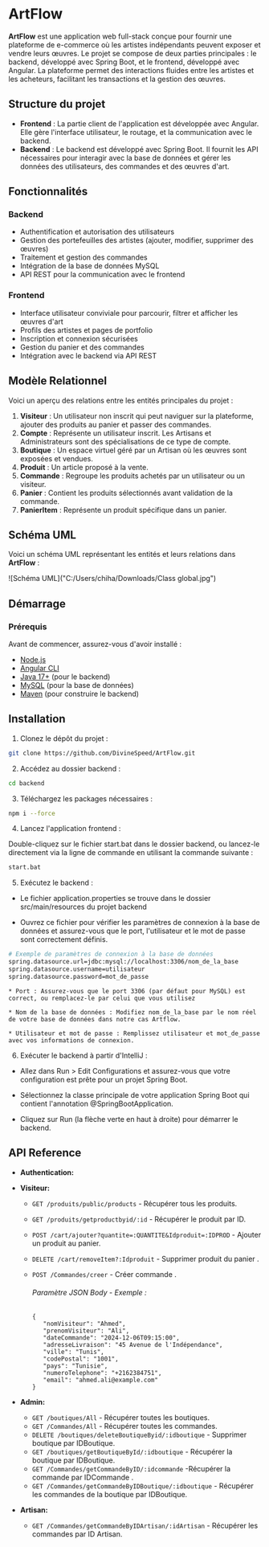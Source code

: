 # ArtFlow

**ArtFlow** est une application web full-stack conçue pour fournir une plateforme de e-commerce où les artistes indépendants peuvent exposer et vendre leurs œuvres. Le projet se compose de deux parties principales : le backend, développé avec Spring Boot, et le frontend, développé avec Angular. La plateforme permet des interactions fluides entre les artistes et les acheteurs, facilitant les transactions et la gestion des œuvres.


## Structure du projet

- **Frontend** : La partie client de l'application est développée avec Angular. Elle gère l'interface utilisateur, le routage, et la communication avec le backend.
- **Backend** : Le backend est développé avec Spring Boot. Il fournit les API nécessaires pour interagir avec la base de données et gérer les données des utilisateurs, des commandes et des œuvres d'art.

## Fonctionnalités


### Backend

- Authentification et autorisation des utilisateurs
- Gestion des portefeuilles des artistes (ajouter, modifier, supprimer des œuvres)
- Traitement et gestion des commandes
- Intégration de la base de données MySQL
- API REST pour la communication avec le frontend

### Frontend

- Interface utilisateur conviviale pour parcourir, filtrer et afficher les œuvres d'art
- Profils des artistes et pages de portfolio
- Inscription et connexion sécurisées
- Gestion du panier et des commandes
- Intégration avec le backend via API REST







## Modèle Relationnel

Voici un aperçu des relations entre les entités principales du projet :

1. **Visiteur** : Un utilisateur non inscrit qui peut naviguer sur la plateforme, ajouter des produits au panier et passer des commandes.
2. **Compte** : Représente un utilisateur inscrit. Les Artisans et Administrateurs sont des spécialisations de ce type de compte.
3. **Boutique** : Un espace virtuel géré par un Artisan où les œuvres sont exposées et vendues.
4. **Produit** : Un article proposé à la vente.
5. **Commande** : Regroupe les produits achetés par un utilisateur ou un visiteur.
6. **Panier** : Contient les produits sélectionnés avant validation de la commande.
7. **PanierItem** : Représente un produit spécifique dans un panier.



## Schéma UML

Voici un schéma UML représentant les entités et leurs relations dans **ArtFlow** :

![Schéma UML]("C:/Users/chiha/Downloads/Class global.jpg")

## Démarrage


### Prérequis

Avant de commencer, assurez-vous d'avoir installé :

- [Node.js](https://nodejs.org/)
- [Angular CLI](https://angular.io/cli)
- [Java 17+](https://adoptopenjdk.net/) (pour le backend)
- [MySQL](https://dev.mysql.com/downloads/) (pour la base de données)
- [Maven](https://maven.apache.org/) (pour construire le backend)


















## Installation

1. Clonez le dépôt du projet :

```bash
git clone https://github.com/DivineSpeed/ArtFlow.git 
```

2. Accédez au dossier backend :
```bash
cd backend
```
3. Téléchargez les packages nécessaires :
```bash
npm i --force
```

4. Lancez l'application frontend :

Double-cliquez sur le fichier start.bat dans le dossier backend, ou lancez-le directement via la ligne de commande en utilisant la commande suivante :
```bash
start.bat
```


5. Exécutez le backend :
* Le fichier application.properties se trouve dans le dossier src/main/resources du projet backend

* Ouvrez ce fichier pour vérifier les paramètres de connexion à la base de données et assurez-vous que le port, l'utilisateur et le mot de passe sont correctement définis.

```bash
# Exemple de paramètres de connexion à la base de données
spring.datasource.url=jdbc:mysql://localhost:3306/nom_de_la_base
spring.datasource.username=utilisateur
spring.datasource.password=mot_de_passe
```
`* Port : Assurez-vous que le port 3306 (par défaut pour MySQL) est correct, ou remplacez-le par celui que vous utilisez`

`* Nom de la base de données : Modifiez nom_de_la_base par le nom réel de votre base de données dans notre cas Artflow.`

`* Utilisateur et mot de passe : Remplissez utilisateur et mot_de_passe avec vos informations de connexion.`



6. Exécuter le backend à partir d'IntelliJ : 

* Allez dans Run > Edit Configurations et assurez-vous que votre configuration est prête pour un projet Spring Boot.

* Sélectionnez la classe principale de votre application Spring Boot qui contient l'annotation @SpringBootApplication.

* Cliquez sur Run (la flèche verte en haut à droite) pour démarrer le backend.
    
## API Reference



- **Authentication:**

 

- **Visiteur:**

  - `GET /produits/public/products` - Récupérer tous les produits. 
  - `GET /produits/getproductbyid/:id` - Récupérer le produit par ID.
  - `POST /cart/ajouter?quantite=:QUANTITE&Idproduit=:IDPROD` - Ajouter un produit au panier.
  - `DELETE /cart/removeItem?:Idproduit` - Supprimer produit du panier .
   - `POST /Commandes/creer` - Créer commande . 
      ###### Paramètre JSON Body - Exemple :  
        
         {
            "nomVisiteur": "Ahmed",
            "prenomVisiteur": "Ali",
            "dateCommande": "2024-12-06T09:15:00",
            "adresseLivraison": "45 Avenue de l'Indépendance",
            "ville": "Tunis",
            "codePostal": "1001",
            "pays": "Tunisie",
            "numeroTelephone": "+2162384751",
            "email": "ahmed.ali@example.com"
         } 


    



- **Admin:**

  - `GET /boutiques/All` - Récupérer toutes les boutiques.
  - `GET /Commandes/All` - Récupérer toutes les commandes.
  - `DELETE /boutiques/deleteBoutiqueByid/:idboutique` - Supprimer boutique par IDBoutique.
  - `GET /boutiques/getBoutiqueById/:idboutique` - Récupérer la boutique par IDBoutique.
  - `GET /Commandes/getCommandeByID/:idcommande` -Récupérer la commande par IDCommande .
   - `GET /Commandes/getCommandeByIDBoutique/:idboutique` - Récupérer les commandes de la boutique par IDBoutique.

  

- **Artisan:**
  - `GET /Commandes/getCommandeByIDArtisan/:idArtisan` - Récupérer les commandes par ID Artisan.
 





